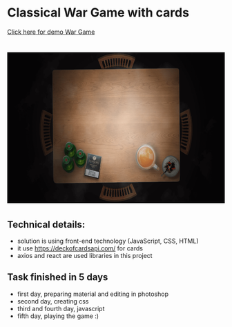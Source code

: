 # Classical War Game with cards

<a href='http://atriumdigital.co.uk/games/war-game/'>Click here for demo War Game</a>

# <a href='http://atriumdigital.co.uk/games/war-game/'><img src='https://github.com/nikolamar/war-game/raw/master/src/assets/TableFourPlayers.png' height='350'></a>

## Technical details:

- solution is using front-end technology (JavaScript, CSS, HTML)
- it use https://deckofcardsapi.com/ for cards
- axios and react are used libraries in this project

## Task finished in 5 days

- first day, preparing material and editing in photoshop
- second day, creating css
- third and fourth day, javascript
- fifth day, playing the game :)
